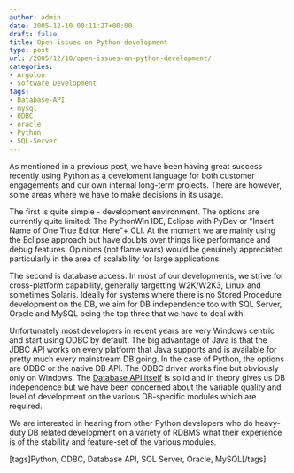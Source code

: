 ```yaml
---
author: admin
date: 2005-12-10 00:11:27+00:00
draft: false
title: Open issues on Python development
type: post
url: /2005/12/10/open-issues-on-python-development/
categories:
- Argolon
- Software Development
tags:
- Database-API
- mysql
- ODBC
- oracle
- Python
- SQL-Server
---
```


As mentioned in a previous post, we have been having great success recently using Python as a develoment language for both customer engagements and our own internal long-term projects. There are however, some areas where we have to make decisions in its usage. 

The first is quite simple - development environment. The options are currently quite limited: The PythonWin IDE, Eclipse with PyDev or "Insert Name of One True Editor Here"+ CLI. At the moment we are mainly using the Eclipse approach but have doubts over things like performance and debug features. Opinions (not flame wars) would be genuinely appreciated particularly in the area of scalability for large applications.

The second is database access. In most of our developments, we strive for cross-platform capability, generally targetting W2K/W2K3, Linux and sometimes Solaris. Ideally for systems where there is no Stored Procedure development on the DB, we aim for DB independence too with SQL Server, Oracle and MySQL being the top three that we have to deal with. 

Unfortunately most developers in recent years are very Windows centric and start using ODBC by default. The big advantage of Java is that the JDBC API works on every platform that Java supports and is available for pretty much every mainstream DB going. In the case of Python, the options are ODBC or the native DB API. The ODBC driver works fine but obviously only on Windows. The [Database API itself](http://www.python.org/peps/pep-0249.html) is solid and in theory gives us DB independence but we have been concerned about the variable quality and level of development on the various DB-specific modules which are required.

We are interested in hearing from other Python developers who do heavy-duty DB related development on a variety of RDBMS what their experience is of the stability and feature-set of the various modules.

[tags]Python, ODBC, Database API, SQL Server, Oracle, MySQL[/tags] 
